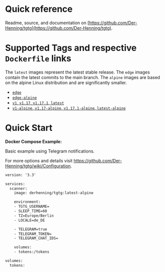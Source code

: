 # Quick reference

Readme, source, and documentation on [https://github.com/Der-Henning/tgtg](https://github.com/Der-Henning/tgtg).

# Supported Tags and respective `Dockerfile` links

 The `latest` images represent the latest stable release.
 The `edge` images contain the latest commits to the main branch.
 The `alpine` images are based on the alpine Linux distribution and are significantly smaller.

- [`edge`](https://github.com/Der-Henning/tgtg/blob/main/Dockerfile)
- [`edge-alpine`](https://github.com/Der-Henning/tgtg/blob/main/Dockerfile.alpine)
- [`v1`, `v1.17`, `v1.17.1`, `latest`](https://github.com/Der-Henning/tgtg/blob/v1.17.1/Dockerfile)
- [`v1-alpine`, `v1.17-alpine`, `v1.17.1-alpine`, `latest-alpine`](https://github.com/Der-Henning/tgtg/blob/v1.17.1/Dockerfile.alpine)

# Quick Start

**Docker Compose Example:**

Basic example using Telegram notifications.

For more options and details visit https://github.com/Der-Henning/tgtg/wiki/Configuration.

````xml
version: '3.3'

services:
  scanner:
    image: derhenning/tgtg:latest-alpine

    environment:
    - TGTG_USERNAME=
    - SLEEP_TIME=60
    - TZ=Europe/Berlin
    - LOCALE=de_DE

    - TELEGRAM=true
    - TELEGRAM_TOKEN=
    - TELEGRAM_CHAT_IDS=

    volumes:
    - tokens:/tokens

volumes:
  tokens:
````

